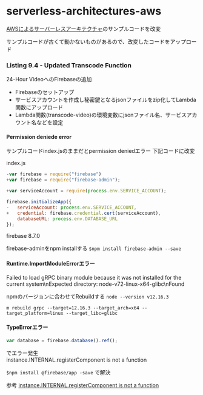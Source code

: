 # serverless-architectures-aws


[AWSによるサーバーレスアーキテクチャ](https://www.shoeisha.co.jp/book/detail/9784798155166)のサンプルコードを改変

サンプルコードが古くて動かないものがあるので、改変したコードをアップロード

### Listing 9.4 - Updated Transcode Function
24-Hour VideoへのFirebaseの追加

- Firebaseのセットアップ
- サービスアカウントを作成し秘密鍵となるjsonファイルをzip化してLambda関数にアップロード
- Lambda関数(transcode-video)の環境変数にjsonファイル名、サービスアカウント名などを設定

#### Permission deniede error
サンプルコードindex.jsのままだとpermission deniedエラー
下記コードに改変

index.js
```js 
-var firebase = require("firebase")
+var firebase = require("firebase-admin");
```

```js
+var serviceAccount = require(process.env.SERVICE_ACCOUNT);

firebase.initializeApp({
-   serviceAccount: process.env.SERVICE_ACCOUNT,
+   credential: firebase.credential.cert(serviceAccount),
    databaseURL: process.env.DATABASE_URL
});
```
firebase 8.7.0  

firebase-adminをnpm installする
`$npm install firebase-admin --save`

#### Runtime.ImportModuleErrorエラー
Failed to load gRPC binary module because it was not installed for the current system\nExpected directory: node-v72-linux-x64-glibc\nFound

npmのバージョンに合わせてRebuildする
`node --version
v12.16.3`

`m rebuild grpc --target=12.16.3 --target_arch=x64 --target_platform=linux --target_libc=glibc`

#### TypeErrorエラー
```js
var database = firebase.database().ref();
```
でエラー発生  
instance.INTERNAL.registerComponent is not a function  

`$npm install @firebase/app -save`
で解決

参考
[instance.INTERNAL.registerComponent is not a function](https://stackoverflow.com/questions/59275670/cloud-function-deployment-typeerror-instance-internal-registercomponent-is-no)








